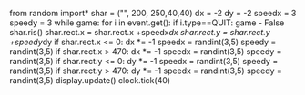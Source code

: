 from random import*
shar = ("", 200, 250,40,40)
dx = -2
dy = -2
speedx = 3
speedy = 3
while game:
    for i in event.get():
        if i.type==QUIT:
            game - False
    shar.ris()
    shar.rect.x = shar.rect.x +speedx*dx
    shar.rect.y = shar.rect.y +speedy*dy
    if shar.rect.x <= 0:
        dx *= -1
        speedx = randint(3,5)
        speedy = randint(3,5)
    if shar.rect.x > 470:
        dx *= -1
        speedx = randint(3,5)
        speedy = randint(3,5)
    if shar.rect.y <= 0:
        dy *= -1
        speedx = randint(3,5)
        speedy = randint(3,5)
    if shar.rect.y > 470:
        dy *= -1
        speedx = randint(3,5)
        speedy = randint(3,5)
    display.update()
    clock.tick(40)
